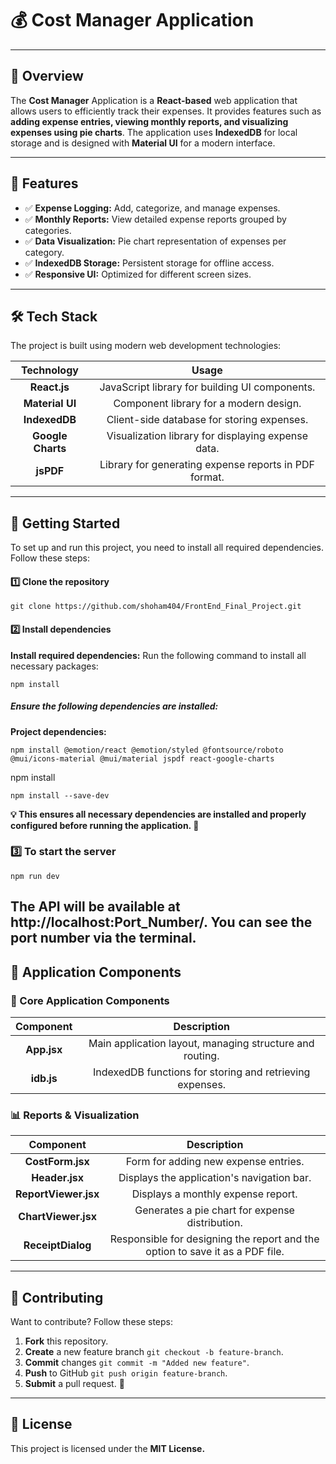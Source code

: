 # 💰 Cost Manager Application

___

## 📌 Overview
The **Cost Manager** Application is a **React-based** web application that allows users to efficiently track their expenses. It provides features such as **adding expense entries, viewing monthly reports, and visualizing expenses using pie charts**. The application uses **IndexedDB** for local storage and is designed with **Material UI** for a modern interface.

___

## 🌟 Features
* ✅ **Expense Logging:** Add, categorize, and manage expenses.
* ✅ **Monthly Reports:** View detailed expense reports grouped by categories.
* ✅ **Data Visualization:** Pie chart representation of expenses per category.
* ✅ **IndexedDB Storage:** Persistent storage for offline access.
* ✅ **Responsive UI:** Optimized for different screen sizes.

---

## 🛠️ Tech Stack
The project is built using modern web development technologies:

| Technology | Usage |
|:----------:|:----------:|
| **React.js**|JavaScript library for building UI components. |
| **Material UI** |Component library for a modern design. |
| **IndexedDB**	|Client-side database for storing expenses. |
| **Google Charts** |Visualization library for displaying expense data. |
| **jsPDF** |Library for generating expense reports in PDF format. |

---

## 🚀 Getting Started
To set up and run this project, you need to install all required dependencies. Follow these steps:
#### 1️⃣ Clone the repository
```
git clone https://github.com/shoham404/FrontEnd_Final_Project.git
```
#### 2️⃣ Install dependencies
**Install required dependencies:** Run the following command to install all necessary packages:
```
npm install
```
##### Ensure the following dependencies are installed:
**Project dependencies:**
```
npm install @emotion/react @emotion/styled @fontsource/roboto @mui/icons-material @mui/material jspdf react-google-charts
```
npm install
```
npm install --save-dev
```
**💡 This ensures all necessary dependencies are installed and properly configured before running the application. 🚀**

### 3️⃣ To start the server
```
npm run dev
```
The API will be available at http://localhost:Port_Number/.
You can see the port number via the terminal.
---

## 📡 Application Components

### 🧾 Core Application Components
| Component | Description | 
|:----------:|:----------:|
| **App.jsx**   | Main application layout, managing structure and routing. | 
| **idb.js**  | IndexedDB functions for storing and retrieving expenses. | 

### 📊 Reports & Visualization
| Component | Description | 
|:----------:|:----------:|
| **CostForm.jsx**   | Form for adding new expense entries. | 
| **Header.jsx**   | Displays the application's navigation bar. | 
| **ReportViewer.jsx**   | Displays a monthly expense report. | 
| **ChartViewer.jsx** | Generates a pie chart for expense distribution.| 
| **ReceiptDialog**   | Responsible for designing the report and the option to save it as a PDF file. |

---

## 🤝 Contributing

Want to contribute? Follow these steps:

1. **Fork** this repository.
2. **Create** a new feature branch `git checkout -b feature-branch`.
3. **Commit** changes `git commit -m "Added new feature"`.
4. **Push** to GitHub `git push origin feature-branch`.
5. **Submit** a pull request. 🚀

---

## 📝 License
This project is licensed under the **MIT License.** 





